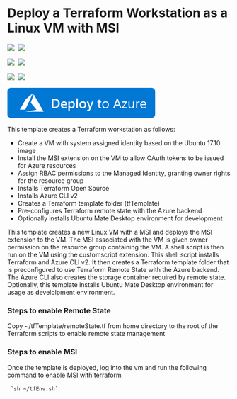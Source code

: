# Deploy a Terraform Workstation as a Linux VM with MSI

<IMG SRC="https://azurequickstartsservice.blob.core.windows.net/badges/201-vm-msi-linux-terraform/PublicLastTestDate.svg" />&nbsp;
<IMG SRC="https://azurequickstartsservice.blob.core.windows.net/badges/201-vm-msi-linux-terraform/PublicDeployment.svg" />&nbsp;

<IMG SRC="https://azurequickstartsservice.blob.core.windows.net/badges/201-vm-msi-linux-terraform/FairfaxLastTestDate.svg" />&nbsp;
<IMG SRC="https://azurequickstartsservice.blob.core.windows.net/badges/201-vm-msi-linux-terraform/FairfaxDeployment.svg" />&nbsp;

<IMG SRC="https://azurequickstartsservice.blob.core.windows.net/badges/201-vm-msi-linux-terraform/BestPracticeResult.svg" />&nbsp;
<IMG SRC="https://azurequickstartsservice.blob.core.windows.net/badges/201-vm-msi-linux-terraform/CredScanResult.svg" />&nbsp;

<a href="https://portal.azure.com/#create/Microsoft.Template/uri/https%3A%2F%2Fraw.githubusercontent.com%2FAzure%2Fazure-quickstart-templates%2Fmaster%2F201-vm-msi-linux-terraform%2Fazuredeploy.json" target="_blank">
    <img src="https://raw.githubusercontent.com/Azure/azure-quickstart-templates/master/1-CONTRIBUTION-GUIDE/images/deploytoazure.svg?sanitize=true"/>
</a>

This template creates a Terraform workstation as follows:

- Create a VM with system assigned identity based on the Ubuntu 17.10 image
- Install the MSI extension on the VM to allow OAuth tokens to be issued for Azure resources
- Assign RBAC permissions to the Managed Identity, granting owner rights for the resource group
- Installs Terraform Open Source
- Installs Azure CLI v2
- Creates a Terraform template folder (tfTemplate)
- Pre-configures Terraform remote state with the Azure backend
- Optionally installs Ubuntu Mate Desktop environment for development

This template creates a new Linux VM with a MSI and deploys the MSI extension to the VM. The MSI associated with the VM is given owner permission on the resource group containing the VM. A shell script is then run on the VM using the customscript extension. This shell script installs Terraform and Azure CLI v2. It then creates a Terraform template folder that is preconfigured to use Terraform Remote State with the Azure backend. The Azure CLI also creates the storage container required by remote state.  Optionally, this template installs Ubuntu Mate Desktop environment for usage as develolpment environment. 


### Steps to enable Remote State
Copy ~/tfTemplate/remoteState.tf from home directory to the root of the Terraform scripts to enable remote state management

### Steps to enable MSI
Once the template is deployed, log into the vm and run the following command to enable MSI with terraform

     `sh ~/tfEnv.sh`


